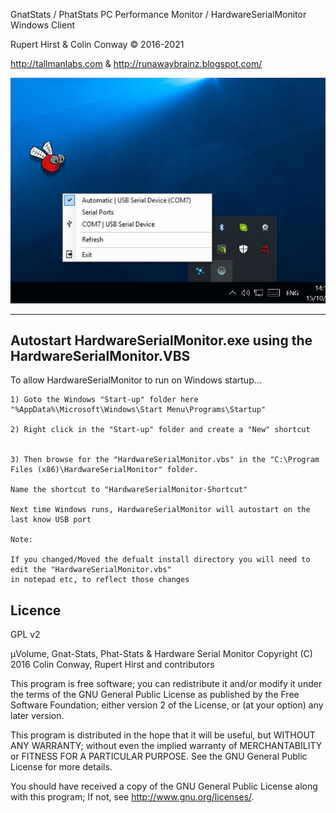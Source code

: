 
  GnatStats / PhatStats PC Performance Monitor / HardwareSerialMonitor Windows Client  
  
  Rupert Hirst & Colin Conway © 2016-2021
  
  http://tallmanlabs.com  & http://runawaybrainz.blogspot.com/
  
 
  ![]( https://github.com/koogar/HardwareSerialMonitor/blob/main/images/HardwareSerialMonitor_App.jpg)


---------------------------------------------------------------------------------------------------------
Autostart HardwareSerialMonitor.exe using the HardwareSerialMonitor.VBS
---------------------------------------------------------------------------------------------------------
To allow HardwareSerialMonitor to run on Windows startup...

    1) Goto the Windows "Start-up" folder here "%AppData%\Microsoft\Windows\Start Menu\Programs\Startup"

    2) Right click in the "Start-up" folder and create a "New" shortcut


    3) Then browse for the "HardwareSerialMonitor.vbs" in the "C:\Program Files (x86)\HardwareSerialMonitor" folder.

    Name the shortcut to "HardwareSerialMonitor-Shortcut"

    Next time Windows runs, HardwareSerialMonitor will autostart on the last know USB port

    Note: 

    If you changed/Moved the defualt install directory you will need to edit the "HardwareSerialMonitor.vbs" 
    in notepad etc, to reflect those changes




Licence
-------
GPL v2

µVolume, Gnat-Stats, Phat-Stats & Hardware Serial Monitor Copyright (C) 2016 Colin Conway, Rupert Hirst and contributors

This program is free software; you can redistribute it and/or modify it under the terms of the GNU General Public License as published by the Free Software Foundation; either version 2 of the License, or (at your option) any later version.

This program is distributed in the hope that it will be useful, but WITHOUT ANY WARRANTY; without even the implied warranty of MERCHANTABILITY or FITNESS FOR A PARTICULAR PURPOSE. See the GNU General Public License for more details.

You should have received a copy of the GNU General Public License along with this program; If not, see http://www.gnu.org/licenses/.
